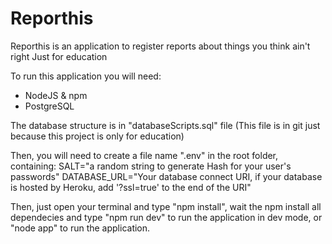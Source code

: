 # Reporthis
Reporthis is an application to register reports about things you think ain't right
Just for education


To run this application you will need:
 - NodeJS & npm
 - PostgreSQL

The database structure is in "databaseScripts.sql" file (This file is in git just because this project is only for education)

Then, you will need to create a file name ".env" in the root folder, containing:
SALT="a random string to generate Hash for your user's passwords"
DATABASE_URL="Your database connect URI, if your database is hosted by Heroku, add '?ssl=true' to the end of the URI"

Then, just open your terminal and type "npm install", wait the npm install all dependecies and type "npm run dev" to run the application in dev mode, or "node app" to run the application.